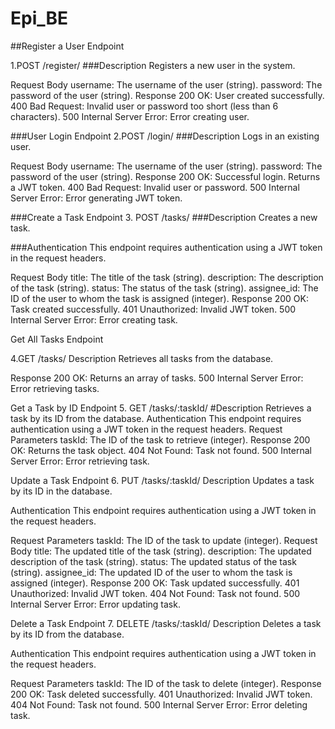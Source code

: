 # Epi_BE
##Register a User Endpoint

1.POST /register/
###Description
Registers a new user in the system.

  Request Body
username: The username of the user (string).
password: The password of the user (string).
  Response
200 OK: User created successfully.
400 Bad Request: Invalid user or password too short (less than 6 characters).
500 Internal Server Error: Error creating user.


###User Login Endpoint
2.POST /login/
###Description
Logs in an existing user.

  Request Body
username: The username of the user (string).
password: The password of the user (string).
  Response
200 OK: Successful login. Returns a JWT token.
400 Bad Request: Invalid user or password.
500 Internal Server Error: Error generating JWT token.


###Create a Task Endpoint
3. POST /tasks/
###Description
Creates a new task.

###Authentication
This endpoint requires authentication using a JWT token in the request headers.

  Request Body
title: The title of the task (string).
description: The description of the task (string).
status: The status of the task (string).
assignee_id: The ID of the user to whom the task is assigned (integer).
  Response
200 OK: Task created successfully.
401 Unauthorized: Invalid JWT token.
500 Internal Server Error: Error creating task.


Get All Tasks Endpoint

4.GET /tasks/
  Description
Retrieves all tasks from the database.

  Response
200 OK: Returns an array of tasks.
500 Internal Server Error: Error retrieving tasks.


Get a Task by ID Endpoint
5. GET /tasks/:taskId/
#Description
Retrieves a task by its ID from the database.
  Authentication
This endpoint requires authentication using a JWT token in the request headers.
  Request Parameters
taskId: The ID of the task to retrieve (integer).
  Response
200 OK: Returns the task object.
404 Not Found: Task not found.
500 Internal Server Error: Error retrieving task.


Update a Task Endpoint
6. PUT /tasks/:taskId/
  Description
Updates a task by its ID in the database.

  Authentication
This endpoint requires authentication using a JWT token in the request headers.

  Request Parameters
taskId: The ID of the task to update (integer).
  Request Body
title: The updated title of the task (string).
description: The updated description of the task (string).
status: The updated status of the task (string).
assignee_id: The updated ID of the user to whom the task is assigned (integer).
  Response
200 OK: Task updated successfully.
401 Unauthorized: Invalid JWT token.
404 Not Found: Task not found.
500 Internal Server Error: Error updating task.


Delete a Task Endpoint
7. DELETE /tasks/:taskId/
  Description
Deletes a task by its ID from the database.

  Authentication
This endpoint requires authentication using a JWT token in the request headers.

  Request Parameters
taskId: The ID of the task to delete (integer).
  Response
200 OK: Task deleted successfully.
401 Unauthorized: Invalid JWT token.
404 Not Found: Task not found.
500 Internal Server Error: Error deleting task.
